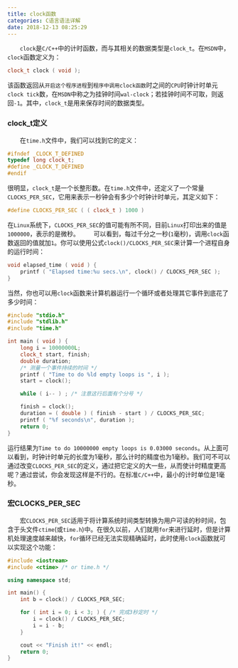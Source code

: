 ```yaml
---
title: clock函数
categories: C语言语法详解
date: 2018-12-13 08:25:29
---
```

&emsp;&emsp;`clock`是`C/C++`中的计时函数，而与其相关的数据类型是`clock_t`。在`MSDN`中，`clock`函数定义为：<!--more-->

``` cpp
clock_t clock ( void );
```

该函数返回从`开启这个程序进程`到`程序中调用clock函数`时之间的`CPU`时钟计时单元`clock tick`数，在`MSDN`中称之为挂钟时间`wal-clock`；若挂钟时间不可取，则返回`-1`。其中，`clock_t`是用来保存时间的数据类型。

### clock_t定义

&emsp;&emsp;在`time.h`文件中，我们可以找到它的定义：

``` cpp
#ifndef _CLOCK_T_DEFINED
typedef long clock_t;
#define _CLOCK_T_DEFINED
#endif
```

很明显，`clock_t`是一个长整形数。在`time.h`文件中，还定义了一个常量`CLOCKS_PER_SEC`，它用来表示一秒钟会有多少个时钟计时单元，其定义如下：

``` cpp
#define CLOCKS_PER_SEC ( ( clock_t ) 1000 )
```

在`Linux`系统下，`CLOCKS_PER_SEC`的值可能有所不同，目前`Linux`打印出来的值是`1000000`，表示的是微秒。
&emsp;&emsp;可以看到，每过千分之一秒(`1`毫秒)，调用`clock`函数返回的值就加`1`。你可以使用公式`clock()/CLOCKS_PER_SEC`来计算一个进程自身的运行时间：

``` cpp
void elapsed_time ( void ) {
    printf ( "Elapsed time:%u secs.\n", clock() / CLOCKS_PER_SEC );
}
```

当然，你也可以用`clock`函数来计算机器运行一个循环或者处理其它事件到底花了多少时间：

``` cpp
#include "stdio.h"
#include "stdlib.h"
#include "time.h"

int main ( void ) {
    long i = 10000000L;
    clock_t start, finish;
    double duration;
    /* 测量一个事件持续的时间 */
    printf ( "Time to do %ld empty loops is ", i );
    start = clock();

    while ( i-- ) ; /* 注意这行后面有个分号 */

    finish = clock();
    duration = ( double ) ( finish - start ) / CLOCKS_PER_SEC;
    printf ( "%f seconds\n", duration );
    return 0;
}
```

运行结果为`Time to do 10000000 empty loops is 0.03000 seconds`。从上面可以看到，时钟计时单元的长度为1毫秒，那么计时的精度也为1毫秒。我们可不可以通过改变`CLOCKS_PER_SEC`的定义，通过把它定义的大一些，从而使计时精度更高呢？通过尝试，你会发现这样是不行的。在标准`C/C++`中，最小的计时单位是1毫秒。

### 宏CLOCKS_PER_SEC

&emsp;&emsp;宏`CLOCKS_PER_SEC`适用于将计算系统时间类型转换为用户可读的秒时间，包含于头文件`ctime`(或`time.h`)中。在很久以前，人们就用`for`来进行延时，但是计算机处理速度越来越快，`for`循环已经无法实现精确延时，此时使用`clock`函数就可以实现这个功能：

``` cpp
#include <iostream>
#include <ctime> /* or time.h */

using namespace std;

int main() {
    int b = clock() / CLOCKS_PER_SEC;

    for ( int i = 0; i < 3; ) { /* 完成3秒定时 */
        i = clock() / CLOCKS_PER_SEC;
        i = i - b;
    }

    cout << "Finish it!" << endl;
    return 0;
}
```